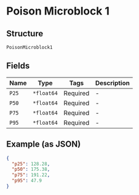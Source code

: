 # Poison Microblock 1

## Structure

`PoisonMicroblock1`

## Fields

| Name  | Type       | Tags     | Description |
| ----- | ---------- | -------- | ----------- |
| `P25` | `*float64` | Required | -           |
| `P50` | `*float64` | Required | -           |
| `P75` | `*float64` | Required | -           |
| `P95` | `*float64` | Required | -           |

## Example (as JSON)

```json
{
  "p25": 128.28,
  "p50": 175.38,
  "p75": 191.22,
  "p95": 47.9
}
```
